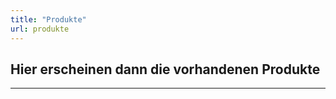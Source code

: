```yaml
---
title: "Produkte"
url: produkte
---
```



## Hier erscheinen dann die vorhandenen Produkte
 

----

